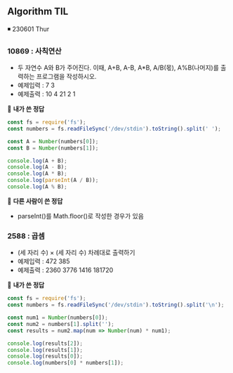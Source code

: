 ## Algorithm TIL

◾ 230601 Thur

### 10869 : 사칙연산

- 두 자연수 A와 B가 주어진다. 이때, A+B, A-B, A\*B, A/B(몫), A%B(나머지)를 출력하는 프로그램을 작성하시오.
- 예제입력 : 7 3
- 예제출력 : 10 4 21 2 1

📑 **내가 쓴 정답**

```js
const fs = require('fs');
const numbers = fs.readFileSync('/dev/stdin').toString().split(' ');

const A = Number(numbers[0]);
const B = Number(numbers[1]);

console.log(A + B);
console.log(A - B);
console.log(A * B);
console.log(parseInt(A / B));
console.log(A % B);
```

📑 **다른 사람이 쓴 정답**

- parseInt()를 Math.floor()로 작성한 경우가 있음

### 2588 : 곱셈

- (세 자리 수) × (세 자리 수) 차례대로 출력하기
- 예제입력 : 472 385
- 예제출력 : 2360 3776 1416 181720

📑 **내가 쓴 정답**

```js
const fs = require('fs');
const numbers = fs.readFileSync('/dev/stdin').toString().split('\n');

const num1 = Number(numbers[0]);
const num2 = numbers[1].split('');
const results = num2.map(num => Number(num) * num1);

console.log(results[2]);
console.log(results[1]);
console.log(results[0]);
console.log(numbers[0] * numbers[1]);
```
